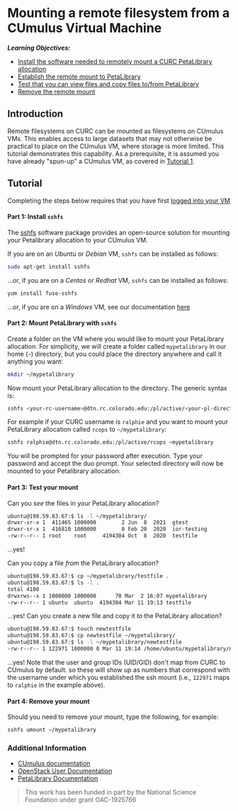# Mounting a remote filesystem from a CUmulus Virtual Machine


___Learning Objectives:___
* [Install the software needed to remotely mount a CURC PetaLibrary allocation](https://github.com/ResearchComputing/CUmulus_tutorials/edit/main/tutorial4/README.md#part-1-install-sshfs)
* [Establish the remote mount to PetaLibrary](https://github.com/ResearchComputing/CUmulus_tutorials/edit/main/tutorial4/README.md#part-2-mount-petalibrary-with-sshfs)
* [Test that you can view files and copy files to/from PetaLibrary](https://github.com/ResearchComputing/CUmulus_tutorials/edit/main/tutorial4/README.md#part-3-test-your-mount)
* [Remove the remote mount](https://github.com/ResearchComputing/CUmulus_tutorials/edit/main/tutorial4/README.md#part-4-remove-your-mount)

## Introduction

Remote filesystems on CURC can be mounted as filesystems on CUmulus VMs.  This enables access to large datasets that may not otherwise be practical to place on the CUmulus VM, where storage is more limited. This tutorial demonstrates this capability. As a prerequisite, it is assumed you have already "spun-up" a CUmulus VM, as covered in [Tutorial 1](./cumulus1.md).

## Tutorial

Completing the steps below requires that you have first [logged into your VM](./cumulus1#part-3-logging-into-your-instance)

####  Part 1: Install `sshfs`

The [sshfs](https://osxfuse.github.io) software package provides an open-source solution for mounting your Petalibrary allocation to your CUmulus VM. 

If you are on an _Ubuntu_ or _Debian_ VM, `sshfs` can be installed as follows:

```bash
sudo apt-get install sshfs
```

...or, if you are on a _Centos_ or _Redhat_ VM, `sshfs` can be installed as follows:

```bash
yum install fuse-sshfs
```

...or, if you are on a _Windows_ VM, see our documentation [here](https://curc.readthedocs.io/en/latest/storage/petalibrary/mounting.html?highlight=sshfs#sshfs-on-windows)

####  Part 2: Mount PetaLibrary with `sshfs`

Create a folder on the VM where you would like to mount your PetaLibrary allocation.  For simplicity, we will create a folder called `mypetalibrary` in our home (`~`) directory, but you could place the directory anywhere and call it anything you want:

```bash
mkdir ~/mypetalibrary
```

Now mount your PetaLibrary allocation to the directory.  The generic syntax is:

```bash
sshfs <your-rc-username>@dtn.rc.colorado.edu:/pl/active/<your-pl-directory> <local-directory>
```

For example if your CURC username is `ralphie` and you want to mount your PetaLibrary allocation called `rcops` to `~/mypetalibrary`: 

```bash
sshfs ralphie@dtn.rc.colorado.edu:/pl/active/rcops ~mypetalibrary
```

You will be prompted for your password after execution. Type your password and accept the duo prompt.
Your selected directory will now be mounted to your Petalibrary allocation.

####  Part 3: Test your mount

Can you _see_ the files in your PetaLibrary allocation? 

```bash
ubuntu@198.59.83.67:$ ls -l ~/mypetalibrary/
drwxr-sr-x 1  411465 1000000        2 Jun  8  2021  gtest
drwxr-sr-x 1  416810 1000000        8 Feb 20  2020  ior-testing
-rw-r--r-- 1 root    root     4194304 Oct  8  2020  testfile
```

...yes!  

Can you copy a file _from_ the PetaLibrary allocation? 

```bash
ubuntu@198.59.83.67:$ cp ~/mypetalibrary/testfile .
ubuntu@198.59.83.67:$ ls -l .
total 4100
drwxrws--x 1 1000000 1000000      70 Mar  2 16:07 mypetalibrary
-rw-r--r-- 1 ubuntu  ubuntu  4194304 Mar 11 19:13 testfile
```

...yes! Can you create a new file and copy it _to_ the PetaLibrary allocation?

```bash
ubuntu@198.59.83.67:$ touch newtestfile
ubuntu@198.59.83.67:$ cp newtestfile ~/mypetalibrary/
ubuntu@198.59.83.67:$ ls -l ~/mypetalibrary/newtestfile
-rw-r--r-- 1 122971 1000000 0 Mar 11 19:14 /home/ubuntu/mypetalibrary/newtestfile
```

...yes!  Note that the user and group IDs (UID/GID) don't map from CURC to CUmulus by default. so these will show up as numbers that correspond with the username under which you established the ssh mount (i.e., `122971` maps to `ralphie` in the example above).

#### Part 4: Remove your mount

Should you need to remove your mount, type the following, for example:

```bash
sshfs umount ~/mypetalibrary
```

### Additional Information

  * [CUmulus documentation](https://curc.readthedocs.io/en/latest/cloud/cumulus.html)
  * [OpenStack User Documentation](https://docs.openstack.org/horizon/latest/user/index.html)
  * [PetaLibrary Documentation](https://curc.readthedocs.io/en/latest/storage/petalibrary/index.html)


> This work has been funded in part by the National Science Foundation under grant OAC-1925766
